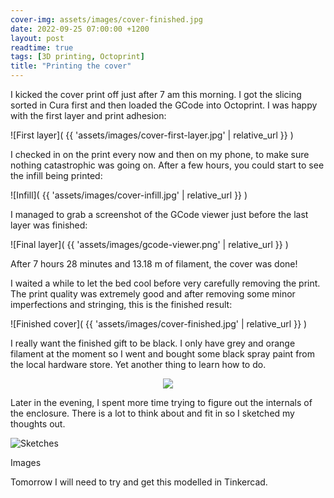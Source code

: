 ```yaml
---
cover-img: assets/images/cover-finished.jpg
date: 2022-09-25 07:00:00 +1200
layout: post
readtime: true
tags: [3D printing, Octoprint]
title: "Printing the cover"
---
```


​I kicked the cover print off just after 7 am this morning. I got the slicing sorted in Cura first and then loaded the GCode into Octoprint. I was happy with the first layer and print adhesion:

![First layer]( {{ 'assets/images/cover-first-layer.jpg' | relative_url }} )

I checked in on the print every now and then on my phone, to make sure nothing catastrophic was going on. After a few hours, you could start to see the infill being printed:

![Infill]( {{ 'assets/images/cover-infill.jpg' | relative_url }} )

I managed to grab a screenshot of the GCode viewer just before the last layer was finished:

![Final layer]( {{ 'assets/images/gcode-viewer.png' | relative_url }} )

After 7 hours 28 minutes and 13.18 m of filament, the cover was done!

I waited a while to let the bed cool before very carefully removing the print. The print quality was extremely good and after removing some minor imperfections and stringing, this is the finished result:

![Finished cover]( {{ 'assets/images/cover-finished.jpg' | relative_url }} )

I really want the finished gift to be black. I only have grey and orange filament at the moment so I went and bought some black spray paint from the local hardware store. Yet another thing to learn how to do.

<div style="text-align: center"><img src="{{ site.baseurl }}/assets/images/fresh-prince.gif"></div>

Later in the evening, I spent more time trying to figure out the internals of the enclosure. There is a lot to think about and fit in so I sketched my thoughts out.

![Sketches]()

Images

Tomorrow I will need to try and get this modelled in Tinkercad.
